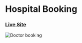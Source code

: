 # Hospital Booking

### [Live Site](https://hospital-booking-frontend-gnfs.onrender.com/)

![Doctor booking](https://i.postimg.cc/63MrB7Yv/jobit.png)
